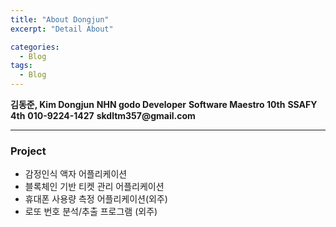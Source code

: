 ```yaml
---
title: "About Dongjun"
excerpt: "Detail About"

categories:
  - Blog
tags:
  - Blog
---
```

__김동준, Kim Dongjun__
__NHN godo Developer__
__Software Maestro 10th__
__SSAFY 4th__
__010-9224-1427__
__skdltm357@gmail.com__

---
### Project
- 감정인식 액자 어플리케이션
- 블록체인 기반 티켓 관리 어플리케이션
- 휴대폰 사용량 측정 어플리케이션(외주)
- 로또 번호 분석/추출 프로그램 (외주)

